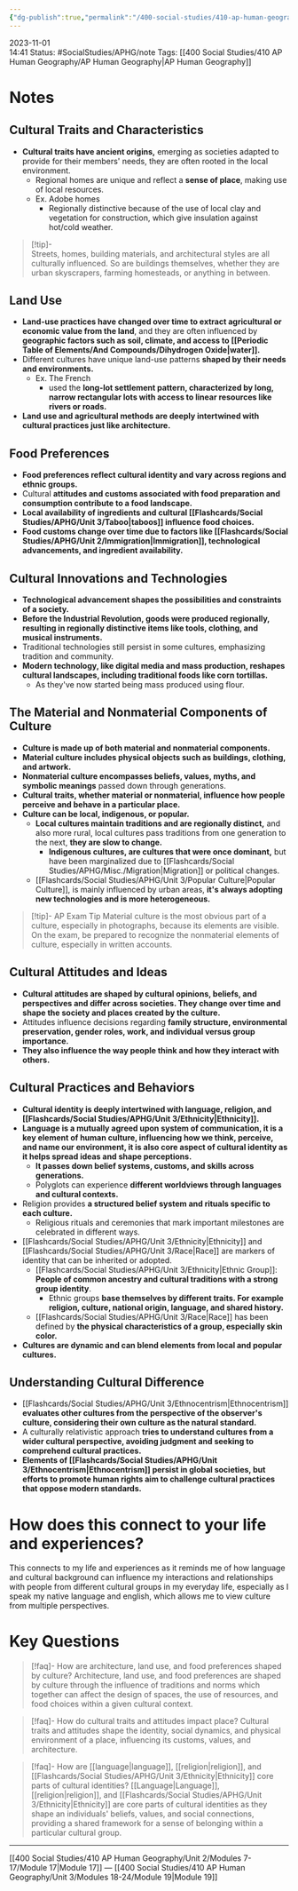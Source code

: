 ```yaml
---
{"dg-publish":true,"permalink":"/400-social-studies/410-ap-human-geography/unit-3/modules-18-24/module-18/","updated":"2024-05-01T08:34:06.879-05:00"}
---
```


2023-11-01  
14:41
Status: #SocialStudies/APHG/note
Tags: [[400 Social Studies/410 AP Human Geography/AP Human Geography\|AP Human Geography]]
# Notes
## Cultural Traits and Characteristics
- **Cultural traits have ancient origins,** emerging as societies adapted to provide for their members' needs, they are often rooted in the local environment.
	- Regional homes are unique and reflect a **sense of place**,  making use of local resources.
	- Ex. Adobe homes
		-  Regionally distinctive because of the use of local clay and vegetation for construction, which give insulation against hot/cold weather.

>[!tip]-  
>Streets, homes, building materials, and architectural styles are all culturally influenced. So are buildings themselves, whether they are urban skyscrapers, farming homesteads, or anything in between.
## Land Use
- **Land-use practices have changed over time to extract agricultural or economic value from the land**, and they are often influenced by **geographic factors such as soil, climate, and access to [[Periodic Table of Elements/And Compounds/Dihydrogen Oxide\|water]].**
- Different cultures have unique land-use patterns **shaped by their  needs and environments.**
	- Ex. The French
		- used the **long-lot settlement pattern, characterized by long, narrow rectangular lots with access to linear resources like rivers or roads.**
- **Land use and agricultural methods are deeply intertwined with cultural practices just like architecture.**
## Food Preferences
- **Food preferences reflect cultural identity and vary across regions and ethnic groups.**
- Cultural **attitudes and customs associated with food preparation and consumption contribute to a food landscape.**
- **Local availability of ingredients and cultural [[Flashcards/Social Studies/APHG/Unit 3/Taboo\|taboos]] influence food choices.**
- **Food customs change over time due to factors like [[Flashcards/Social Studies/APHG/Unit 2/Immigration\|Immigration]], technological advancements, and ingredient availability.**
## Cultural Innovations and Technologies
- **Technological advancement shapes the possibilities and constraints of a society.**
- **Before the Industrial Revolution, goods were produced regionally, resulting in regionally distinctive items like tools, clothing, and musical instruments.**
- Traditional technologies still persist in some cultures, emphasizing tradition and community.
- **Modern technology, like digital media and mass production, reshapes cultural landscapes, including traditional foods like corn tortillas.**
	- As they've now started being mass produced using flour.
## The Material and Nonmaterial Components of Culture
- **Culture is made up of both material and nonmaterial components.**
- **Material culture includes physical objects such as buildings, clothing, and artwork.**
- **Nonmaterial culture encompasses beliefs, values, myths, and symbolic meanings** passed down through generations.
- **Cultural traits, whether material or nonmaterial, influence how people perceive and behave in a particular place.**
- **Culture can be local, indigenous, or popular.** 
	- **Local cultures maintain traditions and are regionally distinct,** and also more rural, local cultures pass traditions from one generation to the next, **they are slow to change.**
		- **Indigenous cultures, are cultures that were once dominant,** but have been marginalized due to [[Flashcards/Social Studies/APHG/Misc./Migration\|Migration]] or political changes. 
	- [[Flashcards/Social Studies/APHG/Unit 3/Popular Culture\|Popular Culture]], is mainly influenced by urban areas, **it's always adopting new technologies and is more heterogeneous.**

>[!tip]- AP Exam Tip
Material culture is the most obvious part of a culture, especially in photographs, because its elements are visible. On the exam, be prepared to recognize the nonmaterial elements of culture, especially in written accounts.

## Cultural Attitudes and Ideas
- **Cultural attitudes are shaped by cultural opinions, beliefs, and perspectives and differ across societies. They change over time and shape the society and places created by the culture.**
- Attitudes influence decisions regarding **family structure, environmental preservation, gender roles, work, and individual versus group importance.**
- **They also influence the way people think and how they interact with others.**

## Cultural Practices and Behaviors
- **Cultural identity is deeply intertwined with language, religion, and [[Flashcards/Social Studies/APHG/Unit 3/Ethnicity\|Ethnicity]].**
- **Language is a mutually agreed upon system of communication, it is a key element of human culture, influencing how we think, perceive, and name our environment, it is also core aspect of cultural identity as it helps spread ideas and shape perceptions.** 
	- **It passes down belief systems, customs, and skills across generations.**
	- Polyglots can experience **different worldviews through languages and cultural contexts.**
- Religion provides **a structured belief system and rituals specific to each culture.**
	- Religious rituals and ceremonies that mark important milestones are celebrated in different ways.
- [[Flashcards/Social Studies/APHG/Unit 3/Ethnicity\|Ethnicity]] and [[Flashcards/Social Studies/APHG/Unit 3/Race\|Race]] are markers of identity that can be inherited or adopted.
	- [[Flashcards/Social Studies/APHG/Unit 3/Ethnicity\|Ethnic Group]]: **People of common ancestry and cultural traditions with a strong group identity**.
		- Ethnic groups **base themselves by different traits. For example religion, culture, national origin, language, and shared history.**
	- [[Flashcards/Social Studies/APHG/Unit 3/Race\|Race]] has been defined by **the physical characteristics of a group, especially skin color.**
- **Cultures are dynamic and can blend elements from local and popular cultures.**

## Understanding Cultural Difference
- [[Flashcards/Social Studies/APHG/Unit 3/Ethnocentrism\|Ethnocentrism]] **evaluates other cultures from the perspective of the observer's culture, considering their own culture as the natural standard.**
- A culturally relativistic approach **tries to understand cultures from a wider cultural perspective, avoiding judgment and seeking to comprehend cultural practices.**
- **Elements of [[Flashcards/Social Studies/APHG/Unit 3/Ethnocentrism\|Ethnocentrism]] persist in global societies, but efforts to promote human rights aim to challenge cultural practices that oppose modern standards.**

# How does this connect to your life and experiences?
This connects to my life and experiences as it reminds me of how language and cultural background can influence my interactions and relationships with people from different cultural groups in my everyday life, especially as I speak my native language and english, which allows me to view culture from multiple perspectives.
# Key Questions

>[!faq]- How are architecture, land use, and food preferences shaped by culture?
>Architecture, land use, and food preferences are shaped by culture through the influence of  traditions and norms which together can affect the design of spaces, the use of resources, and food choices within a given cultural context.

>[!faq]- How do cultural traits and attitudes impact place?
>Cultural traits and attitudes shape the identity, social dynamics, and physical environment of a place, influencing its customs, values, and architecture.

>[!faq]- How are [[language\|language]], [[religion\|religion]], and [[Flashcards/Social Studies/APHG/Unit 3/Ethnicity\|Ethnicity]] core parts of cultural identities?
>[[Language\|Language]], [[religion\|religion]], and [[Flashcards/Social Studies/APHG/Unit 3/Ethnicity\|Ethnicity]] are core parts of cultural identities as they shape an individuals' beliefs, values, and social connections, providing a shared framework for a sense of belonging within a particular cultural group.

---
[[400 Social Studies/410 AP Human Geography/Unit 2/Modules 7-17/Module 17\|Module 17]] — [[400 Social Studies/410 AP Human Geography/Unit 3/Modules 18-24/Module 19\|Module 19]]